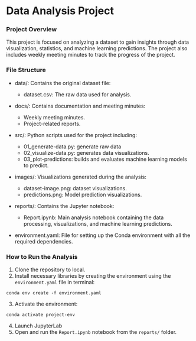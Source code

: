 # Data Analysis Project
### Project Overview
This project is focused on analyzing a dataset to gain insights through data visualization, statistics, and machine learning predictions. The project also includes weekly meeting minutes to track the progress of the project.

### File Structure
- data/: Contains the original dataset file:
    - dataset.csv: The raw data used for analysis.

- docs/: Contains documentation and meeting minutes:
    - Weekly meeting minutes.
    - Project-related reports.

- src/: Python scripts used for the project including:
    - 01_generate-data.py: generate raw data
    - 02_visualize-data.py: generates data visualizations.
    - 03_plot-predictions: builds and evaluates machine learning models to predict.

- images/: Visualizations generated during the analysis:
    - dataset-image.png: dataset visualizations.
    - predictions.png: Model prediction visualizations.

- reports/: Contains the Jupyter notebook:
    - Report.ipynb: Main analysis notebook containing the data processing, visualizations, and machine learning predictions.

- environment.yaml: File for setting up the Conda environment with all the required dependencies.

### How to Run the Analysis

1. Clone the repository to local.
2. Install necessary libraries by creating the environment using the `environment.yaml` file in terminal:

`conda env create -f environment.yaml`

3. Activate the environment:

`conda activate project-env`

4. Launch JupyterLab
5. Open and run the `Report.ipynb` notebook from the `reports/` folder.
